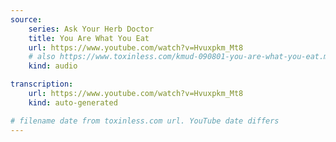 ```yaml
---
source:
    series: Ask Your Herb Doctor
    title: You Are What You Eat
    url: https://www.youtube.com/watch?v=Hvuxpkm_Mt8
    # also https://www.toxinless.com/kmud-090801-you-are-what-you-eat.mp3
    kind: audio

transcription:
    url: https://www.youtube.com/watch?v=Hvuxpkm_Mt8
    kind: auto-generated

# filename date from toxinless.com url. YouTube date differs
---
```

